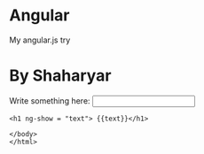 # Angular
My angular.js try

<!DOCTYPE html>
<html>
<head lang="en">
    <meta charset="UTF-8">
    <title>My Angular 1st program</title>
    <html>
    <head>
        <script type="text/javascript" src="bower_components/angular/angular.js"></script>
    </head>
    <body ng-app>
    <h1>By Shaharyar</h1>


   Write something here: <input type="text" ng-model = "text">

    <h1 ng-show = "text"> {{text}}</h1>

    </body>
    </html>

